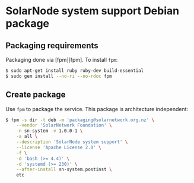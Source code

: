 # SolarNode system support Debian package

## Packaging requirements

Packaging done via [fpm][fpm]. To install `fpm`:

```sh
$ sudo apt-get install ruby ruby-dev build-essential
$ sudo gem install --no-ri --no-rdoc fpm
```

## Create package

Use `fpm` to package the service. This package is architecture independent:

```sh
$ fpm -s dir -t deb -m 'packaging@solarnetwork.org.nz' \
	--vendor 'SolarNetwork Foundation' \
	-n sn-system -v 1.0.0-1 \
	-a all \
	--description 'SolarNode system support' \
	--license 'Apache License 2.0' \
	-f \
	-d 'bash (>= 4.4)' \
	-d 'systemd (>= 230)' \
	--after-install sn-system.postinst \
	etc
```

